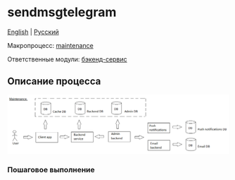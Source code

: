 # sendmsgtelegram

[English](sendmsgtelegram.md) | [Русский](sendmsgtelegram.ru.md)

Макропроцесс: [maintenance](../../macroprocesses/maintenance.ru.md)

Ответственные модули: [бэкенд-сервис](../../backend/notificationsbackend.ru.md)

## Описание процесса

![maintenance_overall](../../img/maintenance_overall.png)

### Пошаговое выполнение

